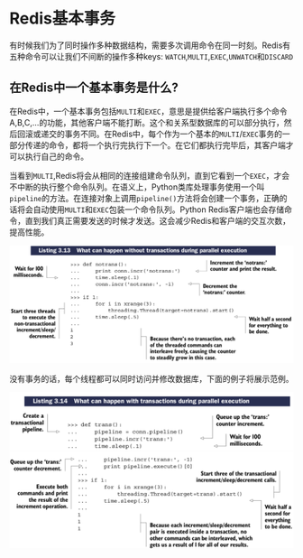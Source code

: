 # Redis基本事务

有时候我们为了同时操作多种数据结构，需要多次调用命令在同一时刻。Redis有五种命令可以让我们不间断的操作多种keys: ``WATCH``,``MULTI``,``EXEC``,``UNWATCH``和``DISCARD``

## 在Redis中一个基本事务是什么?

在Redis中，一个基本事务包括``MULTI``和``EXEC``，意思是提供给客户端执行多个命令A,B,C,...的功能，其他客户端不能打断。这个和关系型数据库的可以部分执行，然后回滚或递交的事务不同。在Redis中，每个作为一个基本的``MULTI``/``EXEC``事务的一部分传递的命令，都将一个执行完执行下一个。在它们都执行完毕后，其客户端才可以执行自己的命令。

当看到``MULTI``,Redis将会从相同的连接组建命令队列，直到它看到一个``EXEC``，才会不中断的执行整个命令队列。在语义上，Python类库处理事务使用一个叫``pipeline``的方法。在连接对象上调用``pipeline()``方法将会创建一个事务，正确的话将会自动使用``MULTI``和``EXEC``包装一个命令队列。Python Redis客户端也会存储命令，直到我们真正需要发送的时候才发送。这会减少Redis和客户端的交互次数，提高性能。

![](images/3.7.2-1.png)

没有事务的话，每个线程都可以同时访问并修改数据库，下面的例子将展示范例。

![](images/3.7.2-2.png)
![](images/3.7.2-3.png)


